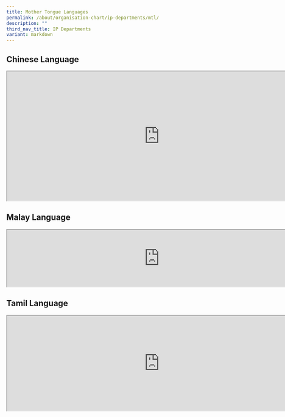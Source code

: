 ```yaml
---
title: Mother Tongue Languages
permalink: /about/organisation-chart/ip-departments/mtl/
description: ""
third_nav_title: IP Departments
variant: markdown
---
```

<h2>Chinese Language</h2>

<iframe src="https://docs.google.com/document/d/e/2PACX-1vRddSS6tYQV7ta543gf5I1oVKa1myDAnwMKxW37vKRGTY_zRy9KdTc7TTm2dGwFyOdwk3gUTAaKTvFc/pub?embedded=true" width="800px" height="340px" scrolling="no"></iframe>

<h2>Malay Language</h2>

<iframe src="https://docs.google.com/document/d/e/2PACX-1vStZgl3DpMiitONR97yEZwcEjvwoe9GhbhIgYJoD-A_VvMovh01jSWZM3A_g8yp5IxmDGfqfAaUOB98/pub?embedded=true" width="800px" height="150px" scrolling="no"></iframe>

<h2>Tamil Language</h2>

<iframe src="https://docs.google.com/document/d/e/2PACX-1vTYQD2qdUqP3YRWL-7Kpg6pqKO8llHoG9Q8exgGDMqsZ_-be9ngHpktg0Y8pM3wbFxiJKHXzdGvqiJW/pub?embedded=true" width="800px" height="250px" scrolling="no"></iframe>